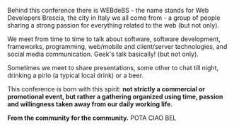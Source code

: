 Behind this conference there is WEBdeBS - the name stands for Web Developers Brescia, the city in Italy we all come from - a group of people sharing a strong passion for everything related to the web (but not only).

We meet from time to time to talk about software, software development, frameworks, programming, web/mobile and client/server technologies, and social media communication. Geek's talk basically! (but not only).

Sometimes we meet to share presentations, some other to chat till night, drinking a pirlo (a typical local drink) or a beer.

This conference is born with this spirit: **not strictly a commercial or promotional event, but rather a gathering organized using time, passion and willingness taken away from our daily working life.**

**From the community for the community.**
POTA CIAO BEL
